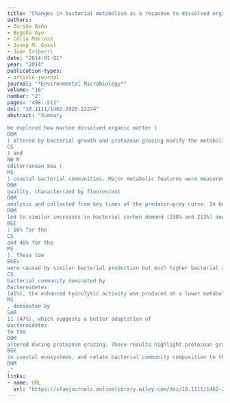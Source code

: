 ```yaml
---
title: "Changes in bacterial metabolism as a response to dissolved organic matter modification during protozoan grazing in coastal Cantabrian and Mediterranean waters"
authors:
- Zuriñe Baña
- Begoña Ayo
- Cèlia Marrasé
- Josep M. Gasol
- Juan Iriberri
date: "2014-01-01"
year: "2014"
publication-types:
- article-journal
journal: "*Environmental Microbiology*"
volume: "16"
number: "2"
pages: "498--511"
doi: "10.1111/1462-2920.12274"
abstract: "Summary

We explored how marine dissolved organic matter (
DOM
) altered by bacterial growth and protozoan grazing modify the metabolism of Southeastern Cantabrian Sea (
CS
) and
NW M
editerranean Sea (
MS
) coastal bacterial communities. Major metabolic features were measured in treatments with half of the natural water replaced by water with different
DOM
quality, characterized by fluorescent
DOM
analysis and collected from key times of the predator–prey curve. In both ecosystems, protozoan-altered
DOM
led to similar increases in bacterial carbon demand (238% and 213%) and decreases in bacterial growth efficiency (
BGE
: 56% for the
CS
and 46% for the
MS
). These low
BGEs
were caused by similar bacterial production but much higher bacterial respiration rates, which in turn were positively related to aminopeptidase activity. However, in the
CS
bacterial community dominated by
Bacteroidetes
(41%), the enhanced hydrolytic activity was produced at a lower metabolic cost than in the
MS
, dominated by
SAR
11 (47%), which suggests a better adaptation of
Bacteroidetes
to the
DOM
altered during protozoan grazing. These results highlight protozoan grazing as a relevant factor influencing
BGE
in coastal ecosystems, and relate bacterial community composition to the major metabolic processes that result after a change in the quality of marine
DOM
."
links:
- name: URL
  url: "https://sfamjournals.onlinelibrary.wiley.com/doi/10.1111/1462-2920.12274"
---
```


